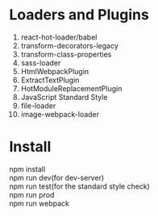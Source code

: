# Loaders and Plugins
1. react-hot-loader/babel
2. transform-decorators-legacy
3. transform-class-properties
4. sass-loader
5. HtmlWebpackPlugin
6. ExtractTextPlugin
7. HotModuleReplacementPlugin
8. JavaScript Standard Style
9. file-loader
10. image-webpack-loader

# Install
npm install    
npm run dev(for dev-server)      
npm run test(for the standard style check)     
npm run prod      
npm run webpack      
